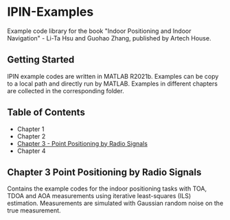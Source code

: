 # IPIN-Examples
Example code library for the book "Indoor Positioning and Indoor Navigation" - Li-Ta Hsu and Guohao Zhang, published by Artech House. 

## Getting Started
IPIN example codes are written in MATLAB R2021b. 
Examples can be copy to a local path and directly run by MATLAB.
Examples in different chapters are collected in the corresponding folder.

## Table of Contents
- Chapter 1
- Chapter 2
- [Chapter 3 - Point Positioning by Radio Signals](#chapter-3-point-positioning-by-radio-signals)
- Chapter 4


## Chapter 3 Point Positioning by Radio Signals
Contains the example codes for the indoor positioning tasks with TOA, TDOA and AOA measurements using iterative least-squares (ILS) estimation.
Measurements are simulated with Gaussian random noise on the true measurement.
